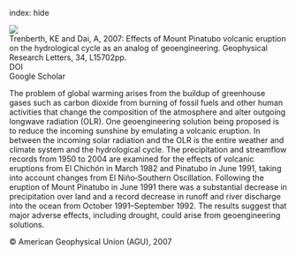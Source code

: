index: hide

<div class="Citation">
    <div class="Citation-thumb CitationThumb-linked"  data-href="https://doi.org/10.1029/2007gl030524">
      <img src="https://static.claimspace.cloud/climate-study-static/refs/thumbs/11/Trenberth_and_Dai_2007-thumb.png" />
    </div>

  <div class="Citation-body">
    <div class="Citation-text">Trenberth, KE and Dai, A, 2007: Effects of Mount Pinatubo volcanic eruption on the hydrological cycle as an analog of geoengineering. <span class="Article-journal">Geophysical Research Letters, </span><span class="Article-volume">34, </span>L15702pp.</div>
    <div class="Citation-links">
      <div class="CitationLink" data-href="https://doi.org/10.1029/2007gl030524">
        <div class="CitationLink-icon CitationLink-Doi"></div>
        <div class="CitationLink-text">DOI</div>
      </div>
      <div class="CitationLink" data-href="https://scholar.google.com/scholar?q=10.1029/2007gl030524">
        <div class="CitationLink-icon CitationLink-Scholar"></div>
        <div class="CitationLink-text">Google Scholar</div>
      </div>
    </div>
  </div>
</div>

The problem of global warming arises from the buildup of greenhouse gases such as carbon dioxide from burning of fossil fuels and other human activities that change the composition of the atmosphere and alter outgoing longwave radiation (OLR). One geoengineering solution being proposed is to reduce the incoming sunshine by emulating a volcanic eruption. In between the incoming solar radiation and the OLR is the entire weather and climate system and the hydrological cycle. The precipitation and streamflow records from 1950 to 2004 are examined for the effects of volcanic eruptions from El Chichón in March 1982 and Pinatubo in June 1991, taking into account changes from El Niño‐Southern Oscillation. Following the eruption of Mount Pinatubo in June 1991 there was a substantial decrease in precipitation over land and a record decrease in runoff and river discharge into the ocean from October 1991–September 1992. The results suggest that major adverse effects, including drought, could arise from geoengineering solutions.

<div class="Citation-copy">
&copy; American Geophysical Union (AGU), 2007
</div>
